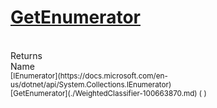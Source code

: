 # [GetEnumerator](./WeightedClassifier-100663870.md)


<br>
Returns<img width=542/>Name
<br>
<sub>[IEnumerator](https://docs.microsoft.com/en-us/dotnet/api/System.Collections.IEnumerator)</sub><img width=500/><sub>[GetEnumerator](./WeightedClassifier-100663870.md) (  )</sub><br>


